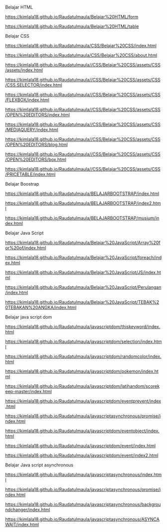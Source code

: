 Belajar HTML

https://kimlala18.github.io/Raudatulmaula/Belajar%20HTML/form

https://kimlala18.github.io/Raudatulmaula/Belajar%20HTML/table

Belajar CSS

https://kimlala18.github.io/Raudatulmaula/CSS/Belajar%20CSS/index.html

https://kimlala18.github.io/Raudatulmaula/CSS/Belajar%20CSS/about.html

https://kimlala18.github.io/Raudatulmaula//CSS/Belajar%20CSS/assets/CSS/assets/index.html

https://kimlala18.github.io/Raudatulmaula//CSS/Belajar%20CSS/assets/CSS/CSS.SELECTOR/index.html

https://kimlala18.github.io/Raudatulmaula//CSS/Belajar%20CSS/assets/CSS/FLEXBOX/index.html

https://kimlala18.github.io/Raudatulmaula//CSS/Belajar%20CSS/assets/CSS/OPEN%20EDITORS/index.html

https://kimlala18.github.io/Raudatulmaula//CSS/Belajar%20CSS/assets/CSS/MEDIAQUERY/index.html

https://kimlala18.github.io/Raudatulmaula//CSS/Belajar%20CSS/assets/CSS/OPEN%20EDITORS/blog.html

https://kimlala18.github.io/Raudatulmaula//CSS/Belajar%20CSS/assets/CSS/OPEN%20EDITORS/box.html

https://kimlala18.github.io/Raudatulmaula//CSS/Belajar%20CSS/assets/CSS/PRICETABLE/index.html


Belajar Boostrap

https://kimlala18.github.io/Raudatulmaula/BELAJARBOOTSTRAP/index.html

https://kimlala18.github.io/Raudatulmaula/BELAJARBOOTSTRAP/index2.html

https://kimlala18.github.io/Raudatulmaula/BELAJARBOOTSTRAP/musium/index.html

Belajar Java Script

https://kimlala18.github.io/Raudatulmaula/Belajar%20JavaScript/Array%20for%20of/index.html

https://kimlala18.github.io/Raudatulmaula/Belajar%20JavaScript/foreach/index.html

https://kimlala18.github.io/Raudatulmaula/Belajar%20JavaScript/JS/index.html

https://kimlala18.github.io/Raudatulmaula/Belajar%20JavaScript/Perulangan/index.html

https://kimlala18.github.io/Raudatulmaula/Belajar%20JavaScript/TEBAK%20TEBAKAN%20ANGKA/index.html

Belajar java script dom

https://kimlala18.github.io/Raudatulmaula/javascriptdom/thiskeyword/index.html

https://kimlala18.github.io/Raudatulmaula/javascriptdom/selection/index.html

https://kimlala18.github.io/Raudatulmaula/javascriptdom/randomcolor/index.html

https://kimlala18.github.io/Raudatulmaula/javascriptdom/pokemon/index.html

https://kimlala18.github.io/Raudatulmaula/javascriptdom/latihandom/scorekeep-master/index.html

https://kimlala18.github.io/Raudatulmaula/javascriptdom/eventprevent/index.html

https://kimlala18.github.io/Raudatulmaula/javascriptasynchronous/promise/index.html

https://kimlala18.github.io/Raudatulmaula/javascriptdom/eventobject/index.html

https://kimlala18.github.io/Raudatulmaula/javascriptdom/event/index.html

https://kimlala18.github.io/Raudatulmaula/javascriptdom/event/index2.html


Belajar Java script asynchronous

https://kimlala18.github.io/Raudatulmaula/javascriptasynchronous/index.html

https://kimlala18.github.io/Raudatulmaula/javascriptasynchronous/promise/index.html

https://kimlala18.github.io/Raudatulmaula/javascriptasynchronous/backgroundchanger/index.html

https://kimlala18.github.io/Raudatulmaula/javascriptasynchronous/ASYNCAWAIT/index.html




